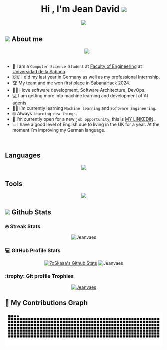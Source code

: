 <h1 align="center">Hi , I'm Jean David <img src="https://media.giphy.com/media/hvRJCLFzcasrR4ia7z/giphy.gif" width="35"></h1>
<p align="center">
  <a href="https://github.com/DenverCoder1/readme-typing-svg"><img src="https://readme-typing-svg.herokuapp.com?font=Time+New+Roman&color=%23C8BE25&size=25&center=true&vCenter=true&width=600&height=100&lines=Software+Engineer+@Jeanvaes;Engineering+informatics+Student;Backend+Programmer;Software+Arquitect;Passionate+for+Computers;Always+learning+new+things"></a>
</p>
	
## <picture><img src = "https://github.com/7oSkaaa/7oSkaaa/blob/main/Images/about_me.gif?raw=true" width = 50px></picture> About me

<picture> <img align="right" src="https://github.com/7oSkaaa/7oSkaaa/blob/main/Images/Right_Side.gif?raw=true" width = 250px></picture>

<br><br>

- :school: I am a `Computer Science Student` at [Faculty of Engineering](https://www.unisabana.edu.co/facultaddeingenieria/) at [Universidad de la Sabana](https://www.unisabana.edu.co/).
- :de: I did my last year in Germany as well as my professional Internship.
- :trophy: My team and me won first place in SabanaHack 2024.
- :technologist: I love software development, Software Architecture, DevOps.
- :computer: I am getting more into machine learning and development of AI agents.
- :student: I’m currently learning `Machine learning` and `Software Engineering`.
- :nerd_face: Always `learning new things`.
- :thinking: I’m currently open for a new `job opportunity`, this is [MY LINKEDIN](www.linkedin.com/in/jeanvaes).
- :boom: I have a good level of English due to living in the UK for a year. At the moment I´m improving my German language.
<br>

## Languages

<p align="center">
  <a href="https://skillicons.dev">
    <img src="https://skillicons.dev/icons?i=cpp,go,java,kotlin,py" />
  </a>
</p>

## Tools

<p align="center">
  <a href="https://skillicons.dev">
    <img src="https://skillicons.dev/icons?i=vscode,spring,rabbitmq,postman,mysql,maven,kubernetes,idea,github,git,docker,langchain" />
  </a>
</p>

## <picture> <img src = "https://github.com/7oSkaaa/7oSkaaa/blob/main/Images/Statistics.gif?raw=true" width = 50px>  </picture> Github Stats

<h3> 🔥 Streak Stats</h3>

<p align="center"><img src="https://github-readme-streak-stats.herokuapp.com/?user=Jeanvaes&theme=tokyonight_duo" alt="Jeanvaes" /></p>

<h3>💻 GitHub Profile Stats</h3>
	
<p align="center">
    <a href="https://github.com/anuraghazra/github-readme-stats">
	    <img alt="7oSkaaa's Github Stats" src="https://github-readme-stats.vercel.app/api?username=Jeanvaes&show_icons=true&count_private=true&locale=en&theme=tokyonight&layout=compact" height="230px"/></a>
	  <img src="https://github-readme-stats.vercel.app/api/top-langs?username=Jeanvaes&langs_count=10&show_icons=true&locale=en&theme=tokyonight" alt="Jeanvaes" height="230px"/>
<br/>

</details>

<h3> :trophy: Git profile Trophies </h3>
	
<p align="center"> <a href="https://github.com/ryo-ma/github-profile-trophy"><img src="https://github-profile-trophy.vercel.app/?username=Jeanvaes&layout=compact&theme=tokyonight&column=4&margin-w=15&margin-h=15" alt="Jeanvaes" /></a> </p>

## 🐍 My Contributions Graph
![](https://raw.githubusercontent.com/Jeanvaes/Jeanvaes/output/github-contribution-grid-snake.svg)
